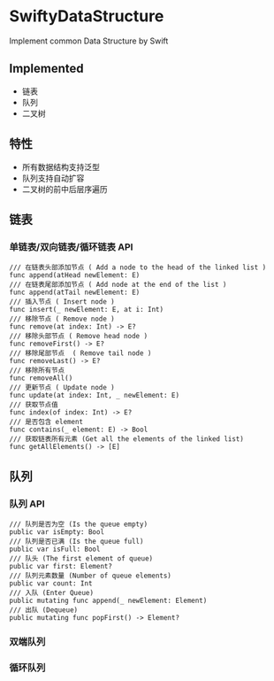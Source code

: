 # SwiftyDataStructure
Implement common Data Structure by Swift 

## Implemented
* 链表
* 队列
* 二叉树

## 特性
* 所有数据结构支持泛型
* 队列支持自动扩容
* 二叉树的前中后层序遍历

## 链表
### 单链表/双向链表/循环链表 API
```
/// 在链表头部添加节点 ( Add a node to the head of the linked list )
func append(atHead newElement: E)
/// 在链表尾部添加节点 ( Add node at the end of the list )
func append(atTail newElement: E)
/// 插入节点 ( Insert node )
func insert(_ newElement: E, at i: Int)
/// 移除节点 ( Remove node )
func remove(at index: Int) -> E?
/// 移除头部节点 ( Remove head node )
func removeFirst() -> E?
/// 移除尾部节点  ( Remove tail node )
func removeLast() -> E?
/// 移除所有节点
func removeAll()
/// 更新节点 ( Update node )
func update(at index: Int, _ newElement: E)
/// 获取节点值
func index(of index: Int) -> E?
/// 是否包含 element
func contains(_ element: E) -> Bool
/// 获取链表所有元素 (Get all the elements of the linked list)
func getAllElements() -> [E]
```

## 队列
### 队列 API
```
/// 队列是否为空 (Is the queue empty)
public var isEmpty: Bool 
/// 队列是否已满 (Is the queue full)
public var isFull: Bool 
/// 队头 (The first element of queue)
public var first: Element? 
/// 队列元素数量 (Number of queue elements)
public var count: Int
/// 入队 (Enter Queue)
public mutating func append(_ newElement: Element) 
/// 出队 (Dequeue)
public mutating func popFirst() -> Element? 
```

### 双端队列
### 循环队列
